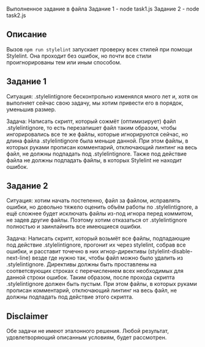 Выполненное задание в файла 
Задание 1 - node task1.js
Задание 2 - node task2.js
## Описание

Вызов `npm run stylelint` запускает проверку всех стилей при помощи Stylelint. Она проходит без ошибок, но почти все стили проигнорированы тем или иным способом.

## Задание 1

Ситуация: .stylelintignore бесконтрольно изменялся много лет и, хотя он выполняет сейчас свою задачу, мы хотим привести его в порядок, уменьшив размер.

Задача: Написать скрипт, который сожмёт (оптимизирует) файл .stylelintignore, то есть перезапишет файл таким образом, 
чтобы ингорировались все те же файлы, которые игнорируются сейчас, но длина файла .stylelintignore была меньше данной.
При этом файлы, в которых руками прописан комментарий, отключающий линтинг на весь файл, не должны подпадать под .stylelintignore.
Также под действие файла не должны подпадать файлы, в которых Stylelint не находит ошибок.


## Задание 2

Ситуация: хотим начать постепенно, файл за файлом, исправлять ошибки, но довольно тяжело оценить объём работы по .stylelintignore, а ещё сложнее будет исключать файлы из-под игнора перед коммитом, не задев другие файлы. Поэтому хотим отказаться от .stylelintignore полностью и заинлайнить все имеющиеся ошибки.

Задача: Написать скрипт, который возьмёт все файлы, подпадающие под действие .stylelintignore, прогонит их через stylelint, собрав все ошибки, и расставит точечно в них игнор-директивы (stylelint-disable-next-line) везде где нужно так, чтобы файл можно было удалить из .stylelintignore. Директивы должны быть проставлены на соответсвующих строках с перечислением всех необходимых для данной строки ошибок.
Таким образом, после прохода скрипта .stylelintignore должен быть пустым. При этом файлы, в которых руками прописан комментарий, отключающий линтинг на весь файл, не должны подпадать под действие этого скрипта.

## Disclaimer

Обе задачи не имеют эталонного решения. Любой результат, удовлетворяющий описанным условиям, будет рассмотрен.

